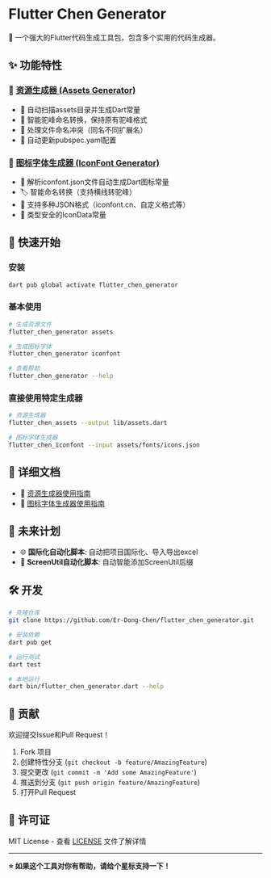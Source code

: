 # Flutter Chen Generator

🚀 一个强大的Flutter代码生成工具包，包含多个实用的代码生成器。

## ✨ 功能特性

### 📁 [资源生成器 (Assets Generator)](doc/assets-generator.md)
- 🔄 自动扫描assets目录并生成Dart常量
- 🧠 智能驼峰命名转换，保持原有驼峰格式
- 🔧 处理文件命名冲突（同名不同扩展名）
- 📝 自动更新pubspec.yaml配置

### 🎨 [图标字体生成器 (IconFont Generator)](doc/iconfont-generator.md)
- 📄 解析iconfont.json文件自动生成Dart图标常量
- 🏷️ 智能命名转换（支持横线转驼峰）
- 🔧 支持多种JSON格式（iconfont.cn、自定义格式等）
- 🎯 类型安全的IconData常量

## 🚀 快速开始

### 安装

```bash
dart pub global activate flutter_chen_generator
```

### 基本使用

```bash
# 生成资源文件
flutter_chen_generator assets

# 生成图标字体
flutter_chen_generator iconfont

# 查看帮助
flutter_chen_generator --help
```

### 直接使用特定生成器

```bash
# 资源生成器
flutter_chen_assets --output lib/assets.dart

# 图标字体生成器  
flutter_chen_iconfont --input assets/fonts/icons.json
```

## 📖 详细文档

- 📁 [资源生成器使用指南](doc/assets-generator.md)
- 🎨 [图标字体生成器使用指南](doc/iconfont-generator.md)

## 🔮 未来计划

- 🌐 **国际化自动化脚本**: 自动把项目国际化、导入导出excel
- 📱 **ScreenUtil自动化脚本**: 自动智能添加ScreenUtil后缀

## 🛠️ 开发

```bash
# 克隆仓库
git clone https://github.com/Er-Dong-Chen/flutter_chen_generator.git

# 安装依赖
dart pub get

# 运行测试
dart test

# 本地运行
dart bin/flutter_chen_generator.dart --help
```

## 🤝 贡献

欢迎提交Issue和Pull Request！

1. Fork 项目
2. 创建特性分支 (`git checkout -b feature/AmazingFeature`)
3. 提交更改 (`git commit -m 'Add some AmazingFeature'`)
4. 推送到分支 (`git push origin feature/AmazingFeature`)
5. 打开Pull Request

## 📄 许可证

MIT License - 查看 [LICENSE](LICENSE) 文件了解详情

---

**⭐ 如果这个工具对你有帮助，请给个星标支持一下！**